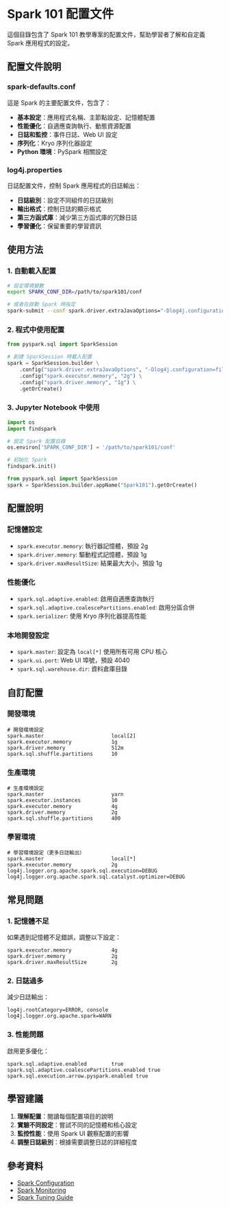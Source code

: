 # Spark 101 配置文件

這個目錄包含了 Spark 101 教學專案的配置文件，幫助學習者了解和自定義 Spark 應用程式的設定。

## 配置文件說明

### spark-defaults.conf
這是 Spark 的主要配置文件，包含了：

- **基本設定**：應用程式名稱、主節點設定、記憶體配置
- **性能優化**：自適應查詢執行、動態資源配置
- **日誌和監控**：事件日誌、Web UI 設定
- **序列化**：Kryo 序列化器設定
- **Python 環境**：PySpark 相關設定

### log4j.properties
日誌配置文件，控制 Spark 應用程式的日誌輸出：

- **日誌級別**：設定不同組件的日誌級別
- **輸出格式**：控制日誌的顯示格式
- **第三方函式庫**：減少第三方函式庫的冗餘日誌
- **學習優化**：保留重要的學習資訊

## 使用方法

### 1. 自動載入配置
```bash
# 設定環境變數
export SPARK_CONF_DIR=/path/to/spark101/conf

# 或者在啟動 Spark 時指定
spark-submit --conf spark.driver.extraJavaOptions="-Dlog4j.configuration=file:conf/log4j.properties"
```

### 2. 程式中使用配置
```python
from pyspark.sql import SparkSession

# 創建 SparkSession 時載入配置
spark = SparkSession.builder \
    .config("spark.driver.extraJavaOptions", "-Dlog4j.configuration=file:conf/log4j.properties") \
    .config("spark.executor.memory", "2g") \
    .config("spark.driver.memory", "1g") \
    .getOrCreate()
```

### 3. Jupyter Notebook 中使用
```python
import os
import findspark

# 設定 Spark 配置目錄
os.environ['SPARK_CONF_DIR'] = '/path/to/spark101/conf'

# 初始化 Spark
findspark.init()

from pyspark.sql import SparkSession
spark = SparkSession.builder.appName("Spark101").getOrCreate()
```

## 配置說明

### 記憶體設定
- `spark.executor.memory`: 執行器記憶體，預設 2g
- `spark.driver.memory`: 驅動程式記憶體，預設 1g
- `spark.driver.maxResultSize`: 結果最大大小，預設 1g

### 性能優化
- `spark.sql.adaptive.enabled`: 啟用自適應查詢執行
- `spark.sql.adaptive.coalescePartitions.enabled`: 啟用分區合併
- `spark.serializer`: 使用 Kryo 序列化器提高性能

### 本地開發設定
- `spark.master`: 設定為 `local[*]` 使用所有可用 CPU 核心
- `spark.ui.port`: Web UI 埠號，預設 4040
- `spark.sql.warehouse.dir`: 資料倉庫目錄

## 自訂配置

### 開發環境
```properties
# 開發環境設定
spark.master                      local[2]
spark.executor.memory             1g
spark.driver.memory               512m
spark.sql.shuffle.partitions      10
```

### 生產環境
```properties
# 生產環境設定
spark.master                      yarn
spark.executor.instances          10
spark.executor.memory             4g
spark.driver.memory               2g
spark.sql.shuffle.partitions      400
```

### 學習環境
```properties
# 學習環境設定（更多日誌輸出）
spark.master                      local[*]
spark.executor.memory             2g
log4j.logger.org.apache.spark.sql.execution=DEBUG
log4j.logger.org.apache.spark.sql.catalyst.optimizer=DEBUG
```

## 常見問題

### 1. 記憶體不足
如果遇到記憶體不足錯誤，調整以下設定：
```properties
spark.executor.memory             4g
spark.driver.memory               2g
spark.driver.maxResultSize        2g
```

### 2. 日誌過多
減少日誌輸出：
```properties
log4j.rootCategory=ERROR, console
log4j.logger.org.apache.spark=WARN
```

### 3. 性能問題
啟用更多優化：
```properties
spark.sql.adaptive.enabled        true
spark.sql.adaptive.coalescePartitions.enabled true
spark.sql.execution.arrow.pyspark.enabled true
```

## 學習建議

1. **理解配置**：閱讀每個配置項目的說明
2. **實驗不同設定**：嘗試不同的記憶體和核心設定
3. **監控性能**：使用 Spark UI 觀察配置的影響
4. **調整日誌級別**：根據需要調整日誌的詳細程度

## 參考資料

- [Spark Configuration](https://spark.apache.org/docs/latest/configuration.html)
- [Spark Monitoring](https://spark.apache.org/docs/latest/monitoring.html)
- [Spark Tuning Guide](https://spark.apache.org/docs/latest/tuning.html)